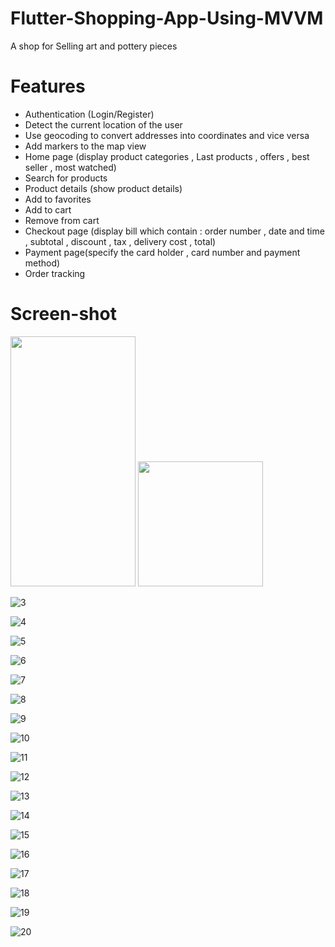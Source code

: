 # Flutter-Shopping-App-Using-MVVM
A shop for Selling art and pottery pieces
# Features
* Authentication (Login/Register)
* Detect the current location of the user
* Use geocoding to convert addresses into coordinates and vice versa
* Add markers to the map view
* Home page (display product categories , Last products , offers , best seller , most watched)
* Search for products
* Product details (show product details)
* Add to favorites
* Add to cart 
* Remove from cart
* Checkout page (display bill which contain : order number , date and time , subtotal , discount , tax , delivery cost , total)
* Payment page(specify the card holder , card number and payment method)
* Order tracking
# Screen-shot
<p float="left">

<img src="https://user-images.githubusercontent.com/49687204/152639786-04d0f25e-a170-4b79-8b87-c4a51413b08a.jpg" width="200" height="400">

<img src="https://user-images.githubusercontent.com/49687204/152639790-b3fdf9cf-2e01-42c3-830e-52fab8edf86f.jpg" width = "200" heigh="0">
  </p>

![3](https://user-images.githubusercontent.com/49687204/152639796-8005b3b8-a2dd-43f0-a579-0fe3be4ced4f.jpg)

![4](https://user-images.githubusercontent.com/49687204/152639799-d11f1d61-bcf3-4158-8a47-1f43f251b78b.jpg)

![5](https://user-images.githubusercontent.com/49687204/152639801-15c8e2a2-1129-486d-b875-bc8837b1f149.jpg)

![6](https://user-images.githubusercontent.com/49687204/152639805-8d4ce41b-b30f-4e28-be22-562edcfbcf8a.jpg)

![7](https://user-images.githubusercontent.com/49687204/152639815-1bdfbccf-c794-43f9-abe1-bb9d304930bc.jpg)

![8](https://user-images.githubusercontent.com/49687204/152639819-339b05d6-6f0e-4547-a157-cd8e35344b8a.jpg)

![9](https://user-images.githubusercontent.com/49687204/152639822-1fadf908-45fb-40cb-9d3d-911d4386d727.jpg)

![10](https://user-images.githubusercontent.com/49687204/152639825-d152e423-f596-4fcc-896b-4e05c44fb641.jpg)

![11](https://user-images.githubusercontent.com/49687204/152639827-f470e386-7dc8-4206-a343-eb954eba4ef3.jpg)

![12](https://user-images.githubusercontent.com/49687204/152639840-d65e0969-9c0b-431a-b894-8ddecd7bbe7c.jpg)

![13](https://user-images.githubusercontent.com/49687204/152639843-86208439-43ed-48c4-979c-7f05db1dd3af.jpg)

![14](https://user-images.githubusercontent.com/49687204/152639845-6e148216-d47d-43b8-8133-189ef63ef0e0.jpg)

![15](https://user-images.githubusercontent.com/49687204/152639856-8640d131-c290-465a-a0e1-184bbc543289.jpg)

![16](https://user-images.githubusercontent.com/49687204/152639862-c70717c4-4fec-4f00-a8fa-c718f268f102.jpg)

![17](https://user-images.githubusercontent.com/49687204/152639869-4bf9fcbe-a7de-446b-9c45-68c1b330d905.jpg)

![18](https://user-images.githubusercontent.com/49687204/152639871-5a925128-f1ab-47d3-8243-16001ac671ea.jpg)

![19](https://user-images.githubusercontent.com/49687204/152639874-8382ead8-f918-44e3-abdd-b9b63d4b3691.png)

![20](https://user-images.githubusercontent.com/49687204/152639878-5e57f03f-40ba-4a42-98f4-4c57030fad47.jpg)

